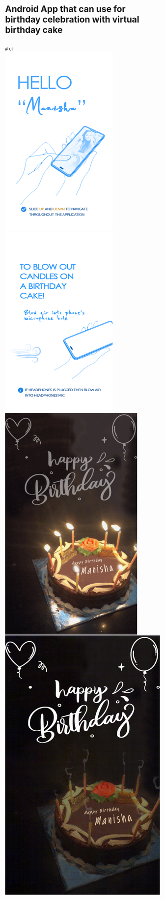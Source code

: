 # Android App that can use for birthday celebration with virtual birthday cake
<br/>
# ui <br/>
<img src="https://github.com/rabi-shankar/Manu/blob/main/app/src/main/res/raw/hello_manisha.gif" alt="UI"/>
<img src="https://github.com/rabi-shankar/Manu/blob/main/app/src/main/res/raw/blow_air.gif" alt="UI"/>
<img src="https://github.com/rabi-shankar/Manu/blob/main/app/src/main/res/drawable/on_cake_candle_gif_m.gif" alt="UI"/>
<img src="https://github.com/rabi-shankar/Manu/blob/main/app/src/main/res/drawable/on_to_off_cake_gif_m.gif" alt="UI"/>
